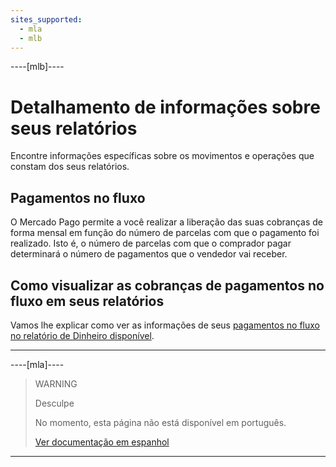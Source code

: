 ```yaml
---
sites_supported:
  - mla
  - mlb
---
```


----[mlb]---- 

# Detalhamento de informações sobre seus relatórios

Encontre informações específicas sobre os movimentos e operações que constam dos seus relatórios.

## Pagamentos no fluxo

O Mercado Pago permite a você realizar a liberação das suas cobranças de forma mensal em função do número de parcelas com que o pagamento foi realizado. Isto é, o número de parcelas com que o comprador pagar determinará o número de pagamentos que o vendedor vai receber.

## Como visualizar as cobranças de pagamentos no fluxo em seus relatórios

Vamos lhe explicar como ver as informações de seus [pagamentos no fluxo
 no relatório de Dinheiro disponível](https://www.mercadopago.com.br/developers/pt/guides/reports/extra/pnf-bank).

------------

----[mla]---- 

> WARNING
>
> Desculpe
>
> No momento, esta página não está disponível em português.
>
> [Ver documentação em espanhol](https://www.mercadopago.com.ar/developers/es/guides/reports/extra/reports-information-details/)

------------
